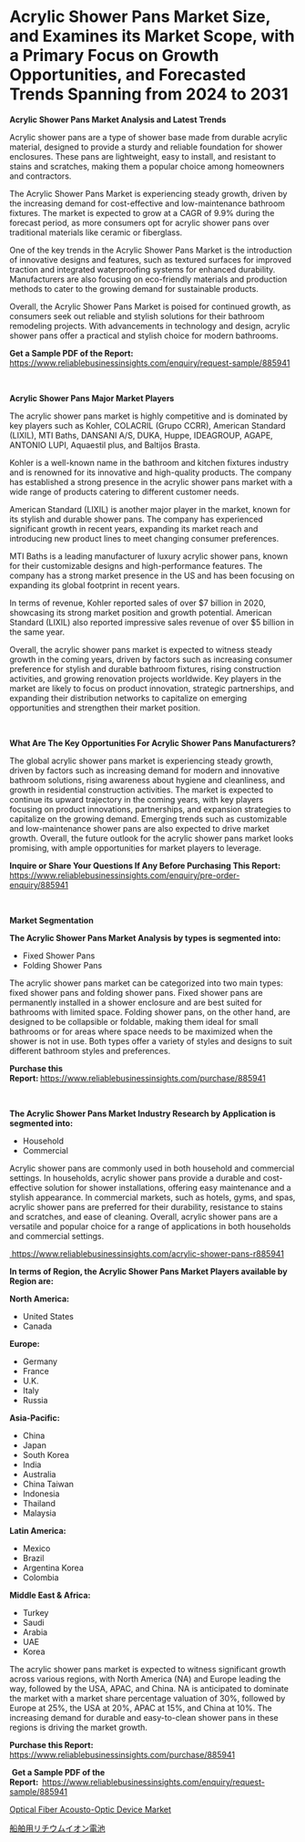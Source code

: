 <p><h1>Acrylic Shower Pans Market Size, and Examines its Market Scope, with a Primary Focus on Growth Opportunities, and Forecasted Trends Spanning from 2024 to 2031</h1></p><p><strong>Acrylic Shower Pans Market Analysis and Latest Trends</strong></p>
<p><p>Acrylic shower pans are a type of shower base made from durable acrylic material, designed to provide a sturdy and reliable foundation for shower enclosures. These pans are lightweight, easy to install, and resistant to stains and scratches, making them a popular choice among homeowners and contractors.</p><p>The Acrylic Shower Pans Market is experiencing steady growth, driven by the increasing demand for cost-effective and low-maintenance bathroom fixtures. The market is expected to grow at a CAGR of 9.9% during the forecast period, as more consumers opt for acrylic shower pans over traditional materials like ceramic or fiberglass.</p><p>One of the key trends in the Acrylic Shower Pans Market is the introduction of innovative designs and features, such as textured surfaces for improved traction and integrated waterproofing systems for enhanced durability. Manufacturers are also focusing on eco-friendly materials and production methods to cater to the growing demand for sustainable products.</p><p>Overall, the Acrylic Shower Pans Market is poised for continued growth, as consumers seek out reliable and stylish solutions for their bathroom remodeling projects. With advancements in technology and design, acrylic shower pans offer a practical and stylish choice for modern bathrooms.</p></p>
<p><strong>Get a Sample PDF of the Report:&nbsp;</strong> <a href="https://www.reliablebusinessinsights.com/enquiry/request-sample/885941">https://www.reliablebusinessinsights.com/enquiry/request-sample/885941</a></p>
<p>&nbsp;</p>
<p><strong>Acrylic Shower Pans Major Market Players</strong></p>
<p><p>The acrylic shower pans market is highly competitive and is dominated by key players such as Kohler, COLACRIL (Grupo CCRR), American Standard (LIXIL), MTI Baths, DANSANI A/S, DUKA, Huppe, IDEAGROUP, AGAPE, ANTONIO LUPI, Aquaestil plus, and Baltijos Brasta.</p><p>Kohler is a well-known name in the bathroom and kitchen fixtures industry and is renowned for its innovative and high-quality products. The company has established a strong presence in the acrylic shower pans market with a wide range of products catering to different customer needs.</p><p>American Standard (LIXIL) is another major player in the market, known for its stylish and durable shower pans. The company has experienced significant growth in recent years, expanding its market reach and introducing new product lines to meet changing consumer preferences.</p><p>MTI Baths is a leading manufacturer of luxury acrylic shower pans, known for their customizable designs and high-performance features. The company has a strong market presence in the US and has been focusing on expanding its global footprint in recent years.</p><p>In terms of revenue, Kohler reported sales of over $7 billion in 2020, showcasing its strong market position and growth potential. American Standard (LIXIL) also reported impressive sales revenue of over $5 billion in the same year.</p><p>Overall, the acrylic shower pans market is expected to witness steady growth in the coming years, driven by factors such as increasing consumer preference for stylish and durable bathroom fixtures, rising construction activities, and growing renovation projects worldwide. Key players in the market are likely to focus on product innovation, strategic partnerships, and expanding their distribution networks to capitalize on emerging opportunities and strengthen their market position.</p></p>
<p>&nbsp;</p>
<p><strong>What Are The Key Opportunities For Acrylic Shower Pans Manufacturers?</strong></p>
<p><p>The global acrylic shower pans market is experiencing steady growth, driven by factors such as increasing demand for modern and innovative bathroom solutions, rising awareness about hygiene and cleanliness, and growth in residential construction activities. The market is expected to continue its upward trajectory in the coming years, with key players focusing on product innovations, partnerships, and expansion strategies to capitalize on the growing demand. Emerging trends such as customizable and low-maintenance shower pans are also expected to drive market growth. Overall, the future outlook for the acrylic shower pans market looks promising, with ample opportunities for market players to leverage.</p></p>
<p><strong>Inquire or Share Your Questions If Any Before Purchasing This Report:</strong> <a href="https://www.reliablebusinessinsights.com/enquiry/pre-order-enquiry/885941">https://www.reliablebusinessinsights.com/enquiry/pre-order-enquiry/885941</a></p>
<p>&nbsp;</p>
<p><strong>Market Segmentation</strong></p>
<p><strong>The Acrylic Shower Pans Market Analysis by types is segmented into:</strong></p>
<p><ul><li>Fixed Shower Pans</li><li>Folding Shower Pans</li></ul></p>
<p><p>The acrylic shower pans market can be categorized into two main types: fixed shower pans and folding shower pans. Fixed shower pans are permanently installed in a shower enclosure and are best suited for bathrooms with limited space. Folding shower pans, on the other hand, are designed to be collapsible or foldable, making them ideal for small bathrooms or for areas where space needs to be maximized when the shower is not in use. Both types offer a variety of styles and designs to suit different bathroom styles and preferences.</p></p>
<p><strong>Purchase this Report:&nbsp;</strong><a href="https://www.reliablebusinessinsights.com/purchase/885941">https://www.reliablebusinessinsights.com/purchase/885941</a></p>
<p>&nbsp;</p>
<p><strong>The Acrylic Shower Pans Market Industry Research by Application is segmented into:</strong></p>
<p><ul><li>Household</li><li>Commercial</li></ul></p>
<p><p>Acrylic shower pans are commonly used in both household and commercial settings. In households, acrylic shower pans provide a durable and cost-effective solution for shower installations, offering easy maintenance and a stylish appearance. In commercial markets, such as hotels, gyms, and spas, acrylic shower pans are preferred for their durability, resistance to stains and scratches, and ease of cleaning. Overall, acrylic shower pans are a versatile and popular choice for a range of applications in both households and commercial settings.</p></p>
<p><a href="https://www.reliablebusinessinsights.com/acrylic-shower-pans-r885941">&nbsp;https://www.reliablebusinessinsights.com/acrylic-shower-pans-r885941</a></p>
<p><strong>In terms of Region, the Acrylic Shower Pans Market Players available by Region are:</strong></p>
<p>
    <p> <strong> North America: </strong>
        <ul>
            <li>United States</li>
            <li>Canada</li>
        </ul>
        </p> 
    <p> <strong> Europe: </strong>
        <ul>
            <li>Germany</li>
            <li>France</li>
            <li>U.K.</li>
            <li>Italy</li>
            <li>Russia</li>
        </ul>
        </p> 
    <p> <strong> Asia-Pacific: </strong>
        <ul>
            <li>China</li>
            <li>Japan</li>
            <li>South Korea</li>
            <li>India</li>
            <li>Australia</li>
            <li>China Taiwan</li>
            <li>Indonesia</li>
            <li>Thailand</li>
            <li>Malaysia</li>
        </ul>
        </p> 
    <p> <strong> Latin America: </strong>
        <ul>
            <li>Mexico</li>
            <li>Brazil</li>
            <li>Argentina Korea</li>
            <li>Colombia</li>
        </ul>
        </p> 
    <p> <strong> Middle East & Africa: </strong>
        <ul>
            <li>Turkey</li>
            <li>Saudi</li>
            <li>Arabia</li>
            <li>UAE</li>
            <li>Korea</li>
        </ul>
    </p>
    </p>
<p><p>The acrylic shower pans market is expected to witness significant growth across various regions, with North America (NA) and Europe leading the way, followed by the USA, APAC, and China. NA is anticipated to dominate the market with a market share percentage valuation of 30%, followed by Europe at 25%, the USA at 20%, APAC at 15%, and China at 10%. The increasing demand for durable and easy-to-clean shower pans in these regions is driving the market growth.</p></p>
<p><strong>Purchase this Report: </strong><a href="https://www.reliablebusinessinsights.com/purchase/885941">https://www.reliablebusinessinsights.com/purchase/885941</a></p>
<p>&nbsp;<strong>Get a Sample PDF of the Report:&nbsp;&nbsp;</strong><a href="https://www.reliablebusinessinsights.com/enquiry/request-sample/885941">https://www.reliablebusinessinsights.com/enquiry/request-sample/885941</a></p>
<p><strong></strong></p>
<p><p><a href="https://view.publitas.com/reportprime-1/analyzing-optical-fiber-acousto-optic-device-market-dynamics-and-growth-drivers-and-forecasted-for-period-from-2024-to-2031/">Optical Fiber Acousto-Optic Device Market</a></p><p><a href="https://github.com/hardee896/Market-Research-Report-List-1/blob/main/2050736142965.md">船舶用リチウムイオン電池</a></p></p>